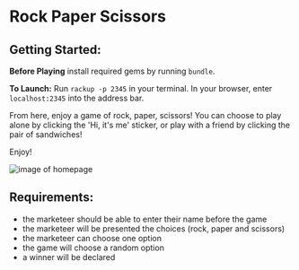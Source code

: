 # Rock Paper Scissors

## Getting Started:

**Before Playing** install required gems by running ```bundle```.

**To Launch:** Run ```rackup -p 2345``` in your terminal. In your browser, enter ```localhost:2345``` into the address bar.

From here, enjoy a game of rock, paper, scissors! You can choose to play alone by clicking the 'Hi, it's me' sticker, or play with a friend by clicking the pair of sandwiches! 

Enjoy!

![image of homepage](https://i.imgur.com/xl6nJCk.png)

## Requirements:

- the marketeer should be able to enter their name before the game
- the marketeer will be presented the choices (rock, paper and scissors)
- the marketeer can choose one option
- the game will choose a random option
- a winner will be declared
